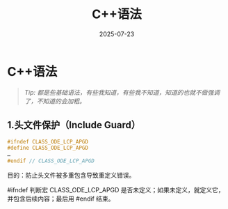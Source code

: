 ﻿---
title: C++语法
date: 2025-07-23
layout: note
excerpt: 关于在进行代码实现时候涉及到的一些C++语法。:)
---


# C++语法

> *Tip: 都是些基础语法，有些我知道，有些我不知道，知道的也就不做强调了，不知道的会加粗。*


## 1.头文件保护（Include Guard）

~~~cpp
#ifndef CLASS_ODE_LCP_APGD
#define CLASS_ODE_LCP_APGD
…
#endif // CLASS_ODE_LCP_APGD
~~~

目的：防止头文件被多重包含导致重定义错误。

#ifndef 判断宏 CLASS_ODE_LCP_APGD 是否未定义；如果未定义，就定义它，并包含后续内容；最后用 #endif 结束。




